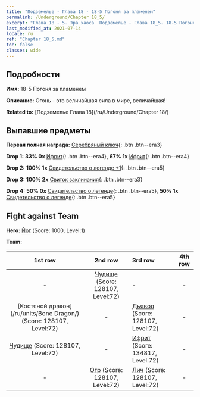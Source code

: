 ```yaml
---
title: "Подземелье - Глава 18 - 18-5 Погоня за пламенем"
permalink: /Underground/Chapter 18_5/
excerpt: "Глава 18 - 5. Эра хаоса  Подземелье - Глава 18_5. 18-5 Погоня за пламенем"
last_modified_at: 2021-07-14
locale: ru
ref: "Chapter 18_5.md"
toc: false
classes: wide
---
```


## Подробности

 **Имя:** 18-5 Погоня за пламенем

 **Описание:** Огонь - это величайшая сила в мире, величайшая!

 **Related to:** [Подземелье Глава 18](/ru/Underground/Chapter 18/)

## Выпавшие предметы

 **Первая полная награда:** [Серебряный ключ](/ItemsRU/con_693/){: .btn .btn--era3}

 **Drop 1:** **33% 0x** [Ифрит](/ItemsRU/unt_231/){: .btn .btn--era4}, **67% 1x** [Ифрит](/ItemsRU/unt_231/){: .btn .btn--era4}

 **Drop 2:** **100% 1x** [Свидетельство о легенде +1](/ItemsRU/mat_74/){: .btn .btn--era5}

 **Drop 3:** **100% 2x** [Свиток заклинания](/ItemsRU/con_694/){: .btn .btn--era3}

 **Drop 4:** **50% 0x** [Свидетельство о легенде](/ItemsRU/mat_67/){: .btn .btn--era5}, **50% 1x** [Свидетельство о легенде](/ItemsRU/mat_67/){: .btn .btn--era5}


## Fight against Team
 **Hero:** [Йог](/ru/heroes/Yog/) (Score: 1000, Level:1)

 **Team:**


  | 1st row | 2nd row | 3rd row | 4th row |
  |:----:|:----:|:----|:----:|
  | - | [Чудище](/ru/units/Behemoth/) (Score: 128107, Level:72)  | - | - |
  | [Костяной дракон](/ru/units/Bone Dragon/) (Score: 128107, Level:72)  | - | [Дьявол](/ru/units/Devil/) (Score: 128107, Level:72)  | - |
  | [Чудище](/ru/units/Behemoth/) (Score: 128107, Level:72)  | - | [Ифрит](/ru/units/Efreeti/) (Score: 134817, Level:72)  | - |
  | - | [Огр](/ru/units/Ogre/) (Score: 128107, Level:72)  | [Лич](/ru/units/Lich/) (Score: 128107, Level:72)  | - |


